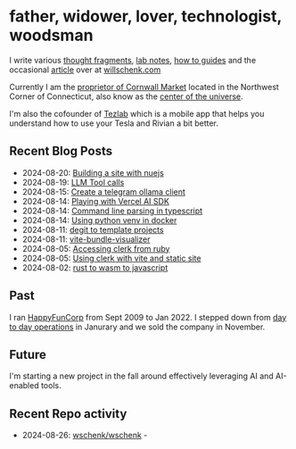 # father, widower, lover, technologist, woodsman

I write various [thought fragments](https://willschenk.com/fragments/), [lab notes](https://willschenk.com/labnotes/), [how to guides](https://willschenk.com/howto/) and the occasional [article](https://willschenk.com/articles/) over at [willschenk.com](https://willschenk.com)

Currently I am the [proprietor of Cornwall Market](https://www.cornwallmarket.com/) located in the Northwest Corner of Connecticut, also know as the [center of the universe](https://www.cornwallmarket.com/why-cornwall).

I'm also the cofounder of [Tezlab](https://tezlabapp.com) which is a mobile app that helps you understand how to use your Tesla and Rivian a bit better.

## Recent Blog Posts

 - 2024-08-20: [Building a site with nuejs](https://willschenk.com/howto/2024/building_a_site_with_nuejs/)
 - 2024-08-19: [LLM Tool calls](https://willschenk.com/howto/2024/llm_tool_calls/)
 - 2024-08-15: [Create a telegram ollama client](https://willschenk.com/howto/2024/create_a_telegram_ollama_client/)
 - 2024-08-14: [Playing with Vercel AI SDK](https://willschenk.com/labnotes/2024/playing_with_vercel_ai_sdk/)
 - 2024-08-14: [Command line parsing in typescript](https://willschenk.com/howto/2024/command_line_parsing_in_typescript/)
 - 2024-08-14: [Using python venv in docker](https://willschenk.com/labnotes/2024/using_python_venv_in_docker/)
 - 2024-08-11: [degit to template projects](https://willschenk.com/labnotes/2024/degit_to_template_projects/)
 - 2024-08-11: [vite-bundle-visualizer](https://willschenk.com/labnotes/2024/vite_bundle_visualizer/)
 - 2024-08-05: [Accessing clerk from ruby](https://willschenk.com/labnotes/2024/accessing_clerk_from_ruby/)
 - 2024-08-05: [Using clerk with vite and static site](https://willschenk.com/labnotes/2024/using_clerk_with_vite/)
 - 2024-08-02: [rust to wasm to javascript](https://willschenk.com/fragments/2024/rust_to_wasm_to_javascript/)

## Past

I ran [HappyFunCorp](https://happyfuncorp.com) from Sept 2009 to Jan 2022. I stepped down from [day to day operations](https://willschenk.com/fragments/2023/a_good_death/) in Janurary and we sold the company in November.

## Future

I'm starting a new project in the fall around effectively leveraging AI and AI-enabled tools.

## Recent Repo activity

 - 2024-08-26: [wschenk/wschenk](https://github.com/wschenk/wschenk) - 
